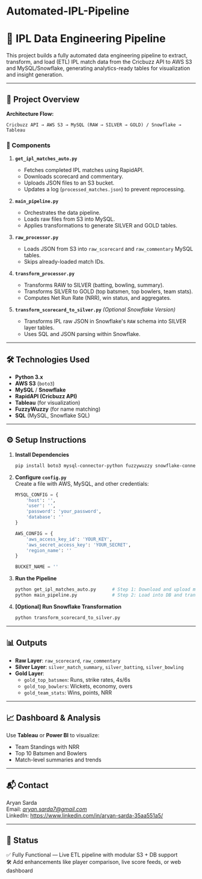 # Automated-IPL-Pipeline

# 🏏 IPL Data Engineering Pipeline

This project builds a fully automated data engineering pipeline to extract, transform, and load (ETL) IPL match data from the Cricbuzz API to AWS S3 and MySQL/Snowflake, generating analytics-ready tables for visualization and insight generation.

---

## 📌 Project Overview

**Architecture Flow:**

```
Cricbuzz API → AWS S3 → MySQL (RAW → SILVER → GOLD) / Snowflake → Tableau
```

### 🔹 Components

1. **`get_ipl_matches_auto.py`**  
   - Fetches completed IPL matches using RapidAPI.
   - Downloads scorecard and commentary.
   - Uploads JSON files to an S3 bucket.
   - Updates a log (`processed_matches.json`) to prevent reprocessing.

2. **`main_pipeline.py`**  
   - Orchestrates the data pipeline.
   - Loads raw files from S3 into MySQL.
   - Applies transformations to generate SILVER and GOLD tables.

3. **`raw_processor.py`**  
   - Loads JSON from S3 into `raw_scorecard` and `raw_commentary` MySQL tables.
   - Skips already-loaded match IDs.

4. **`transform_processor.py`**  
   - Transforms RAW to SILVER (batting, bowling, summary).
   - Transforms SILVER to GOLD (top batsmen, top bowlers, team stats).
   - Computes Net Run Rate (NRR), win status, and aggregates.

5. **`transform_scorecard_to_silver.py`** *(Optional Snowflake Version)*  
   - Transforms IPL raw JSON in Snowflake's `RAW` schema into SILVER layer tables.
   - Uses SQL and JSON parsing within Snowflake.

---

## 🛠️ Technologies Used

- **Python 3.x**
- **AWS S3** (`boto3`)
- **MySQL** / **Snowflake**
- **RapidAPI (Cricbuzz API)**
- **Tableau** (for visualization)
- **FuzzyWuzzy** (for name matching)
- **SQL** (MySQL, Snowflake SQL)

---

## ⚙️ Setup Instructions

1. **Install Dependencies**
   ```bash
   pip install boto3 mysql-connector-python fuzzywuzzy snowflake-connector-python
   ```

2. **Configure `config.py`**  
   Create a file with AWS, MySQL, and other credentials:
   ```python
   MYSQL_CONFIG = {
       'host': '',
       'user': '',
       'password': 'your_password',
       'database': ''
   }

   AWS_CONFIG = {
       'aws_access_key_id': 'YOUR_KEY',
       'aws_secret_access_key': 'YOUR_SECRET',
       'region_name': ''
   }

   BUCKET_NAME = ''
   ```

3. **Run the Pipeline**
   ```bash
   python get_ipl_matches_auto.py      # Step 1: Download and upload match data
   python main_pipeline.py             # Step 2: Load into DB and transform
   ```

4. **[Optional] Run Snowflake Transformation**
   ```bash
   python transform_scorecard_to_silver.py
   ```

---

## 📊 Outputs

- **Raw Layer**: `raw_scorecard`, `raw_commentary`
- **Silver Layer**: `silver_match_summary`, `silver_batting`, `silver_bowling`
- **Gold Layer**:
  - `gold_top_batsmen`: Runs, strike rates, 4s/6s
  - `gold_top_bowlers`: Wickets, economy, overs
  - `gold_team_stats`: Wins, points, NRR

---

## 📈 Dashboard & Analysis

Use **Tableau** or **Power BI** to visualize:
- Team Standings with NRR
- Top 10 Batsmen and Bowlers
- Match-level summaries and trends

---

## 📬 Contact

Aryan Sarda  
Email: *aryan.sarda7@gmail.com*  
LinkedIn: https://www.linkedin.com/in/aryan-sarda-35aa551a5/

---

## 🏁 Status

✅ Fully Functional — Live ETL pipeline with modular S3 + DB support  
🛠️ Add enhancements like player comparison, live score feeds, or web dashboard
